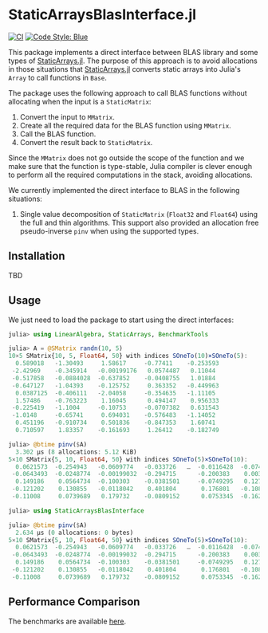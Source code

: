 # StaticArraysBlasInterface.jl

[![CI](https://github.com/ronisbr/StaticArraysBlasInterfaces.jl/actions/workflows/ci.yml/badge.svg)](https://github.com/ronisbr/StaticArraysBlasInterfaces.jl/actions/workflows/ci.yml)
[![Code Style: Blue](https://img.shields.io/badge/code%20style-blue-4495d1.svg)](https://github.com/invenia/BlueStyle)

This package implements a direct interface between BLAS library and some types of
[StaticArrays.jl](https://github.com/JuliaArrays/StaticArrays.jl). The purpose of this
approach is to avoid allocations in those situations that
[StaticArrays.jl](https://github.com/JuliaArrays/StaticArrays.jl) converts static arrays
into Julia's `Array` to call functions in `Base`.

The package uses the following approach to call BLAS functions without allocating when the
input is a `StaticMatrix`:

1. Convert the input to `MMatrix`.
2. Create all the required data for the BLAS function using `MMatrix`.
3. Call the BLAS function.
4. Convert the result back to `StaticMatrix`.

Since the `MMatrix` does not go outside the scope of the function and we make sure that the
function is type-stable, Julia compiler is clever enough to perform all the required
computations in the stack, avoiding allocations.

We currently implemented the direct interface to BLAS in the following situations:

1. Single value decomposition of `StaticMatrix` (`Float32` and `Float64`) using the full and
   thin algorithms. This support also provided an allocation free pseudo-inverse `pinv` when
   using the supported types.

## Installation

TBD

## Usage

We just need to load the package to start using the direct interfaces:

```julia
julia> using LinearAlgebra, StaticArrays, BenchmarkTools

julia> A = @SMatrix randn(10, 5)
10×5 SMatrix{10, 5, Float64, 50} with indices SOneTo(10)×SOneTo(5):
  0.589018   -1.30493     1.58617     -0.77411    -0.253593
 -2.42969    -0.345914   -0.00199176   0.0574487   0.11044
 -0.517858   -0.0884028  -0.637852    -0.0408755   1.01884
 -0.647127   -1.04393    -0.125752     0.363352   -0.449963
  0.0387125  -0.406111   -2.04058     -0.354635   -1.11105
  1.57486    -0.763223    1.16045      0.494147    0.956333
 -0.225419   -1.1004     -0.10753     -0.0707382   0.631543
 -1.0148     -0.65741     0.694031    -0.576483   -1.14052
  0.451196   -0.910734    0.501836    -0.847353    1.60741
  0.710597    1.83357    -0.161693     1.26412    -0.182749

julia> @btime pinv($A)
  3.302 μs (8 allocations: 5.12 KiB)
5×10 SMatrix{5, 10, Float64, 50} with indices SOneTo(5)×SOneTo(10):
  0.0621573  -0.254943   -0.0609774   -0.033726   …  -0.0116428  -0.0741739    0.0214788   0.0242452
 -0.0643493  -0.0248774  -0.00199032  -0.294715      -0.200383    0.00371128   0.0335571   0.103725
  0.149186    0.0564734  -0.100303    -0.0381501     -0.0749295   0.12711     -0.0217453   0.0397455
 -0.121202    0.130855   -0.0118042    0.401804       0.176801   -0.108218    -0.265761    0.230577
 -0.11008     0.0739689   0.179732    -0.0809152      0.0753345  -0.162967     0.208302   -0.0216201

julia> using StaticArraysBlasInterface

julia> @btime pinv($A)
  2.634 μs (0 allocations: 0 bytes)
5×10 SMatrix{5, 10, Float64, 50} with indices SOneTo(5)×SOneTo(10):
  0.0621573  -0.254943   -0.0609774   -0.033726   …  -0.0116428  -0.0741739    0.0214788   0.0242452
 -0.0643493  -0.0248774  -0.00199032  -0.294715      -0.200383    0.00371128   0.0335571   0.103725
  0.149186    0.0564734  -0.100303    -0.0381501     -0.0749295   0.12711     -0.0217453   0.0397455
 -0.121202    0.130855   -0.0118042    0.401804       0.176801   -0.108218    -0.265761    0.230577
 -0.11008     0.0739689   0.179732    -0.0809152      0.0753345  -0.162967     0.208302   -0.0216201
```

## Performance Comparison

The benchmarks are available [here](./benchmarks.md).
